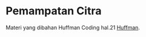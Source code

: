 # Pemampatan Citra

Materi yang dibahan Huffman Coding hal.21 [Huffman](https://informatika.stei.itb.ac.id/~rinaldi.munir/Citra/2019-2020/18-Image-Compression.pdf).

